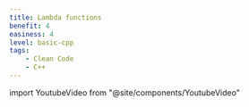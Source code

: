 ```yaml
---
title: Lambda functions
benefit: 4
easiness: 4
level: basic-cpp
tags:
    - Clean Code
    - C++
---
```

import YoutubeVideo from "@site/components/YoutubeVideo"


<YoutubeVideo id="mWgmBBz0y8c?list=PLlrATfBNZ98dudnM48yfGUldqGD0S4FFb"/>